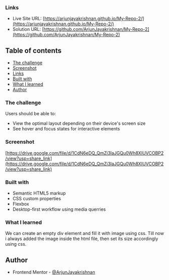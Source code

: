 
### Links

- Live Site URL: [https://arjunjayakrishnan.github.io/My-Repo-2/](https://arjunjayakrishnan.github.io/My-Repo-2/)
- Solution URL: [https://github.com/ArjunJayakrishnan/My-Repo-2](https://github.com/ArjunJayakrishnan/My-Repo-2)

## Table of contents

- [The challenge](#the-challenge)
- [Screenshot](#screenshot)
- [Links](#links)
- [Built with](#built-with)
- [What I learned](#what-i-learned)
- [Author](#author)

### The challenge

Users should be able to:

- View the optimal layout depending on their device's screen size
- See hover and focus states for interactive elements

### Screenshot

[https://drive.google.com/file/d/1CdN6eDQ_QmZi3laJGQu0Wh8XIUVCOBP2/view?usp=share_link](https://drive.google.com/file/d/1CdN6eDQ_QmZi3laJGQu0Wh8XIUVCOBP2/view?usp=share_link)

### Built with

- Semantic HTML5 markup
- CSS custom properties
- Flexbox
- Desktop-first workflow using media querries

### What I learned

We can create an empty div element and fill it with image using css. Till now i always added the image inside the html file, then set its size accordingly using css.

## Author

- Frontend Mentor - [@ArjunJayakrishnan](https://www.frontendmentor.io/profile/ArjunJayakrishnan)
